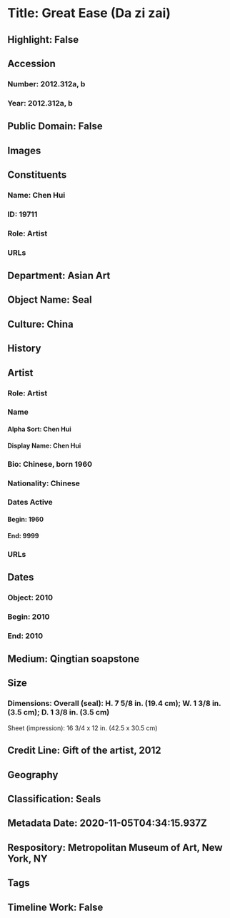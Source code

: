 # Title: Great Ease (Da zi zai)
## Highlight: False
## Accession
### Number: 2012.312a, b
### Year: 2012.312a, b
## Public Domain: False
## Images
## Constituents
### Name: Chen Hui
### ID: 19711
### Role: Artist
### URLs
## Department: Asian Art
## Object Name: Seal
## Culture: China
## History
## Artist
### Role: Artist
### Name
#### Alpha Sort: Chen Hui
#### Display Name: Chen Hui
### Bio: Chinese, born 1960
### Nationality: Chinese
### Dates Active
#### Begin: 1960
#### End: 9999
### URLs
## Dates
### Object: 2010
### Begin: 2010
### End: 2010
## Medium: Qingtian soapstone
## Size
### Dimensions: Overall (seal): H. 7 5/8 in. (19.4 cm); W. 1 3/8 in. (3.5 cm); D. 1 3/8 in. (3.5 cm)
Sheet (impression): 16 3/4 x 12 in. (42.5 x 30.5 cm)
## Credit Line: Gift of the artist, 2012
## Geography
## Classification: Seals
## Metadata Date: 2020-11-05T04:34:15.937Z
## Respository: Metropolitan Museum of Art, New York, NY
## Tags
## Timeline Work: False